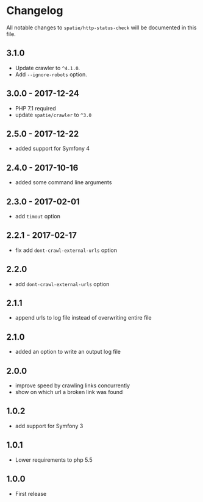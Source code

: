 # Changelog

All notable changes to `spatie/http-status-check` will be documented in this file.

## 3.1.0

- Update crawler to `^4.1.0`.
- Add `--ignore-robots` option.

## 3.0.0 - 2017-12-24

- PHP 7.1 required
- update `spatie/crawler` to `^3.0`

## 2.5.0 - 2017-12-22
- added support for Symfony 4

## 2.4.0 - 2017-10-16
- added some command line arguments

## 2.3.0 - 2017-02-01
- add `timout` option

## 2.2.1 - 2017-02-17
- fix add `dont-crawl-external-urls` option

## 2.2.0
- add `dont-crawl-external-urls` option

## 2.1.1
- append urls to log file instead of overwriting entire file

## 2.1.0
- added an option to write an output log file

## 2.0.0
- improve speed by crawling links concurrently
- show on which url a broken link was found

## 1.0.2
- add support for Symfony 3

## 1.0.1
- Lower requirements to php 5.5


## 1.0.0
- First release
